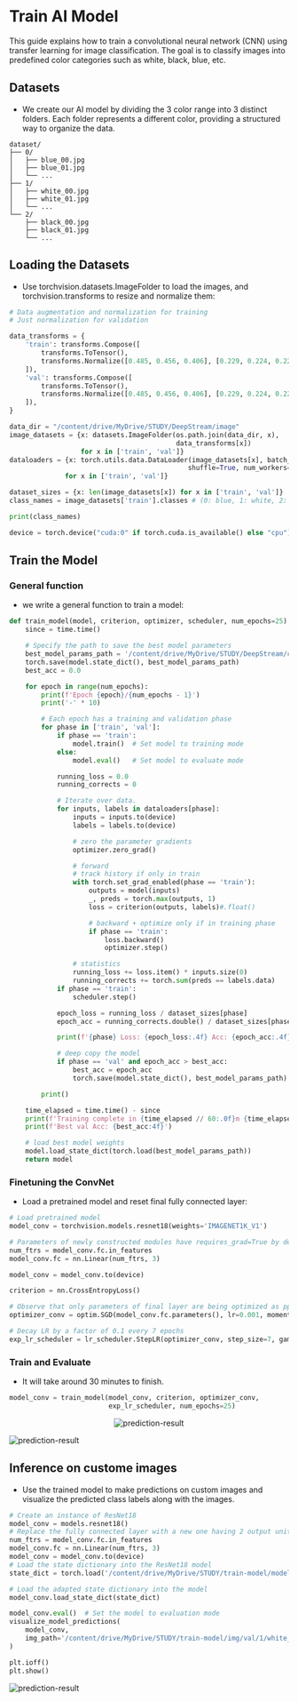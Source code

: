 # Train AI Model

This guide explains how to train a convolutional neural network (CNN) using transfer learning for image classification. The goal is to classify images into predefined color categories such as white, black, blue, etc.

<!-- We follow [`PyTorch tutorial`](https://pytorch.org/tutorials/beginner/basics/quickstart_tutorial.html#creating-models) to create our AI model by dividing the 3 color range into 3 distinct folders. Each folder represents a different color, providing a structured way to organize the data.  -->

## Datasets

* We create our AI model by dividing the 3 color range into 3 distinct folders. Each folder represents a different color, providing a structured way to organize the data. 

```
dataset/
├── 0/
│   ├── blue_00.jpg
│   ├── blue_01.jpg
│   └── ...
├── 1/
│   ├── white_00.jpg
│   ├── white_01.jpg
│   └── ...
└── 2/
    ├── black_00.jpg
    ├── black_01.jpg
    └── ...
```

## Loading the Datasets

* Use torchvision.datasets.ImageFolder to load the images, and torchvision.transforms to resize and normalize them:

```python
# Data augmentation and normalization for training
# Just normalization for validation

data_transforms = {
    'train': transforms.Compose([
        transforms.ToTensor(),
        transforms.Normalize([0.485, 0.456, 0.406], [0.229, 0.224, 0.225])
    ]),
    'val': transforms.Compose([
        transforms.ToTensor(),
        transforms.Normalize([0.485, 0.456, 0.406], [0.229, 0.224, 0.225])
    ]),
}

data_dir = "/content/drive/MyDrive/STUDY/DeepStream/image"
image_datasets = {x: datasets.ImageFolder(os.path.join(data_dir, x),
                                          data_transforms[x])
                  for x in ['train', 'val']}
dataloaders = {x: torch.utils.data.DataLoader(image_datasets[x], batch_size=4,
                                             shuffle=True, num_workers=2)
              for x in ['train', 'val']}

dataset_sizes = {x: len(image_datasets[x]) for x in ['train', 'val']}
class_names = image_datasets['train'].classes # (0: blue, 1: white, 2: black)

print(class_names)

device = torch.device("cuda:0" if torch.cuda.is_available() else "cpu")
```

## Train the Model

### General function

* we write a general function to train a model:

```python
def train_model(model, criterion, optimizer, scheduler, num_epochs=25):
    since = time.time()

    # Specify the path to save the best model parameters
    best_model_params_path = '/content/drive/MyDrive/STUDY/DeepStream/color-best-edc.pt'
    torch.save(model.state_dict(), best_model_params_path)
    best_acc = 0.0

    for epoch in range(num_epochs):
        print(f'Epoch {epoch}/{num_epochs - 1}')
        print('-' * 10)

        # Each epoch has a training and validation phase
        for phase in ['train', 'val']:
            if phase == 'train':
                model.train()  # Set model to training mode
            else:
                model.eval()   # Set model to evaluate mode

            running_loss = 0.0
            running_corrects = 0

            # Iterate over data.
            for inputs, labels in dataloaders[phase]:
                inputs = inputs.to(device)
                labels = labels.to(device)

                # zero the parameter gradients
                optimizer.zero_grad()

                # forward
                # track history if only in train
                with torch.set_grad_enabled(phase == 'train'):
                    outputs = model(inputs)
                    _, preds = torch.max(outputs, 1)
                    loss = criterion(outputs, labels)#.float()

                    # backward + optimize only if in training phase
                    if phase == 'train':
                        loss.backward() 
                        optimizer.step()

                # statistics
                running_loss += loss.item() * inputs.size(0)
                running_corrects += torch.sum(preds == labels.data)
            if phase == 'train':
                scheduler.step()

            epoch_loss = running_loss / dataset_sizes[phase]
            epoch_acc = running_corrects.double() / dataset_sizes[phase]

            print(f'{phase} Loss: {epoch_loss:.4f} Acc: {epoch_acc:.4f}')

            # deep copy the model
            if phase == 'val' and epoch_acc > best_acc:
                best_acc = epoch_acc
                torch.save(model.state_dict(), best_model_params_path)

        print()

    time_elapsed = time.time() - since
    print(f'Training complete in {time_elapsed // 60:.0f}m {time_elapsed % 60:.0f}s')
    print(f'Best val Acc: {best_acc:4f}')

    # load best model weights
    model.load_state_dict(torch.load(best_model_params_path))
    return model
```

### Finetuning the ConvNet

* Load a pretrained model and reset final fully connected layer:

```python
# Load pretrained model
model_conv = torchvision.models.resnet18(weights='IMAGENET1K_V1')

# Parameters of newly constructed modules have requires_grad=True by default
num_ftrs = model_conv.fc.in_features
model_conv.fc = nn.Linear(num_ftrs, 3)

model_conv = model_conv.to(device)

criterion = nn.CrossEntropyLoss()

# Observe that only parameters of final layer are being optimized as pposed to before.
optimizer_conv = optim.SGD(model_conv.fc.parameters(), lr=0.001, momentum=0.9)

# Decay LR by a factor of 0.1 every 7 epochs
exp_lr_scheduler = lr_scheduler.StepLR(optimizer_conv, step_size=7, gamma=0.1)
```

### Train and Evaluate

* It will take around 30 minutes to finish.

```python
model_conv = train_model(model_conv, criterion, optimizer_conv,
                         exp_lr_scheduler, num_epochs=25)
```

<p align="center">
  <img src="https://github.com/leehoanzu/color-classification/blob/main/screen-shots/prediction-result.png" alt="prediction-result">
</p>

![prediction-result](https://github.com/leehoanzu/color-classification/blob/main/screen-shots/heatmap.png)

## Inference on custome images

* Use the trained model to make predictions on custom images and visualize the predicted class labels along with the images.

```python
# Create an instance of ResNet18
model_conv = models.resnet18()
# Replace the fully connected layer with a new one having 2 output units
num_ftrs = model_conv.fc.in_features
model_conv.fc = nn.Linear(num_ftrs, 3)
model_conv = model_conv.to(device)
# Load the state dictionary into the ResNet18 model
state_dict = torch.load('/content/drive/MyDrive/STUDY/train-model/model/color-best.pt')

# Load the adapted state dictionary into the model
model_conv.load_state_dict(state_dict)

model_conv.eval()  # Set the model to evaluation mode
visualize_model_predictions(
    model_conv,
    img_path='/content/drive/MyDrive/STUDY/train-model/img/val/1/white_0.png'
)

plt.ioff()
plt.show()
```

![prediction-result](https://github.com/leehoanzu/color-classification/blob/main/screen-shots/inference-results.png)

